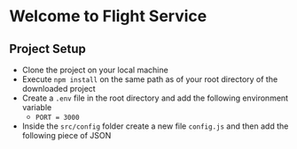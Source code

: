 # Welcome to Flight Service

## Project Setup
- Clone the project on your local machine
- Execute `npm install` on the same path as of your root directory of the downloaded project
- Create a `.env` file in the root directory and add the following environment variable
    - `PORT = 3000`
- Inside the `src/config` folder create a new file `config.js` and then add the following piece of JSON